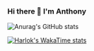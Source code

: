 ### Hi there 👋 I'm Anthony

![Anurag's GitHub stats](https://github-readme-stats.vercel.app/api?username=gwentey&show_icons=true&theme=transparent)

[![Harlok's WakaTime stats](https://github-readme-stats.vercel.app/api/wakatime?username=gwentey)](https://github.com/anuraghazra/github-readme-stats)
